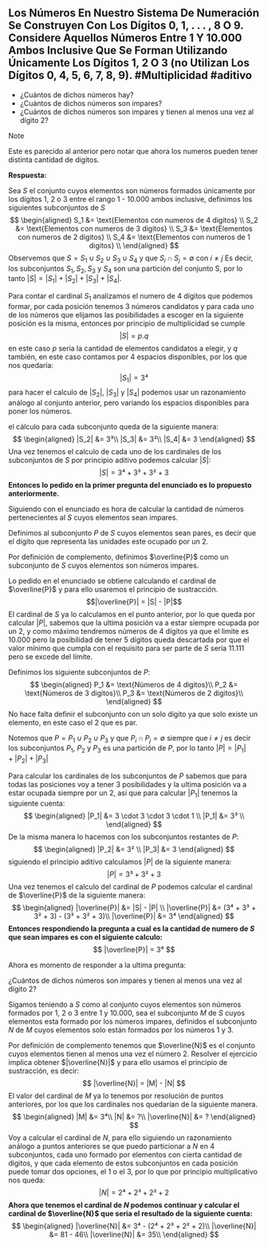 ## Los Números En Nuestro Sistema De Numeración Se Construyen Con Los Dígitos 0, 1, . . . , 8 O 9. Considere Aquellos Números Entre 1 Y 10.000 Ambos Inclusive Que Se Forman Utilizando Únicamente Los Dígitos 1, 2 O 3 (no Utilizan Los Dígitos 0, 4, 5, 6, 7, 8, 9). #Multiplicidad #aditivo

- ¿Cuántos de dichos números hay?
- ¿Cuántos de dichos números son impares?
- ¿Cuántos de dichos números son impares y tienen al menos una vez al dígito 2?

> [!NOTE] 
> Este es parecido al anterior pero notar que ahora los numeros pueden tener
> distinta cantidad de digitos.

**Respuesta:**

Sea $S$ el conjunto cuyos elementos son números formados únicamente por los dígitos 1, 2 o 3 entre el rango 1 - 10.000 ambos inclusive, definimos los siguientes subconjuntos de $S$
$$  
\begin{aligned}
S_1 &= \text{Elementos con numeros de 4 digitos} \\
S_2 &= \text{Elementos con numeros de 3 digitos} \\
S_3 &= \text{Elementos con numeros de 2 digitos} \\
S_4 &= \text{Elementos con numeros de 1 digitos} \\
\end{aligned}
$$
Observemos que $S = S_1 \cup S_2 \cup S_3 \cup S_4$ y que $S_i \cap S_j = \emptyset$ con $i \neq j$  Es decir, los subconjuntos $S_1,S_2,S_3$ y  $S_4$ son una partición del conjunto S, por lo tanto $|S| = |S_1| + |S_2| + |S_3| + |S_4|$.

Para contar el cardinal $S_1$ analizamos el numero de 4 dígitos que podemos formar, por cada posición tenemos 3 números candidatos y para cada uno de los números que elijamos las posibilidades a escoger en la siguiente posición es la misma, entonces por principio de multiplicidad se cumple
$$|S| = p . q$$
en este caso $p$ seria la cantidad de elementos candidatos a elegir, y $q$ también, en este caso contamos por 4 espacios disponibles, por los que nos quedaría:
$$|S_1| = 3⁴$$
para hacer el calculo de $|S_2|$, $|S_3|$ y $|S_4|$ podemos usar un razonamiento análogo al conjunto anterior, pero variando los espacios disponibles para poner los números.

el cálculo para cada subconjunto queda de la siguiente manera:
$$  
\begin{aligned}
|S_2| &= 3³\\
|S_3| &= 3²\\
|S_4| &= 3
\end{aligned}
$$
Una vez tenemos el calculo de cada uno de los cardinales de los subconjuntos de $S$ por principio aditivo podemos calcular $|S|$:
$$
|S| = 3⁴ + 3³ + 3² + 3
$$
**Entonces lo pedido en la primer pregunta del enunciado es lo propuesto anteriormente.**

Siguiendo con el enunciado es hora de calcular la cantidad de números pertenecientes al $S$ cuyos elementos sean impares.

Definimos al subconjunto $P$ de $S$ cuyos elementos sean pares, es decir que el dígito que representa las unidades este ocupado por un 2.

Por definición de complemento, definimos $\overline{P}$ como un subconjunto de $S$ cuyos elementos son números impares.

Lo pedido en el enunciado se obtiene calculando el cardinal de $\overline{P}$ y para ello usaremos el principio de sustracción.
$$|\overline{P}| = |S| - |P|$$
El cardinal de $S$ ya lo calculamos en el punto anterior, por lo que queda por calcular $|P|$, sabemos que la ultima posición va a estar siempre ocupada por un 2, y como máximo tendremos números de 4 dígitos ya que el limite es 10.000 pero la posibilidad de tener 5 dígitos queda descartada por que el valor mínimo que cumpla con el requisito para ser parte de $S$ sería 11.111 pero se excede del límite.

Definimos los siguiente subconjuntos de $P$:
$$  
\begin{aligned}
P_1 &= \text{Números de 4 digitos}\\
P_2 &= \text{Números de 3 digitos}\\
P_3 &= \text{Números de 2 digitos}\\
\end{aligned}
$$
No hace falta definir el subconjunto con un solo dígito ya que solo existe un elemento, en este caso el 2 que es par.

Notemos que $P = P_1 \cup P_2 \cup P_3$ y que $P_i \cap P_j = \emptyset$ siempre que $i \neq j$ es decir los subconjuntos $P_1$, $P_2$ y $P_3$ es una partición de $P$, por lo tanto $|P| = |P_1| + |P_2| + |P_3|$

Para calcular los cardinales de los subconjuntos de $P$ sabemos que para todas las posiciones voy a tener 3 posibilidades y la ultima posición va a estar ocupada siempre por un 2, así que para calcular $|P_1|$ tenemos la siguiente cuenta:
$$
\begin{aligned}
|P_1| &= 3 \cdot 3 \cdot 3 \cdot 1 \\
|P_1| &= 3³ \\
\end{aligned}
$$
De la misma manera lo hacemos con los subconjuntos restantes de $P$:
$$  
\begin{aligned}
|P_2| &= 3² \\
|P_3| &= 3
\end{aligned}
$$ 
siguiendo el principio aditivo calculamos $|P|$ de la siguiente manera:
$$
|P| = 3³ + 3² + 3
$$
Una vez tenemos el calculo del cardinal de $P$ podemos calcular el cardinal de $\overline{P}$ de la siguiente manera:
$$  
\begin{aligned}
|\overline{P}| &= |S| - |P| \\
|\overline{P}| &= (3⁴ + 3³ + 3² + 3)  - (3³ + 3² + 3)\\
|\overline{P}| &= 3⁴
\end{aligned}
$$
**Entonces respondiendo la pregunta a cual es la cantidad de numero de $S$ que sean impares es con el siguiente calculo:**
$$
|\overline{P}| = 3⁴
$$

Ahora es momento de responder a la ultima pregunta:

¿Cuántos de dichos números son impares y tienen al menos una vez al dígito 2?

Sigamos teniendo a $S$ como al conjunto cuyos elementos son números formados por 1, 2 o 3 entre 1 y 10.000, sea el subconjunto $M$ de $S$ cuyos elementos esta formado por los números impares, definidos el subconjunto $N$ de $M$ cuyos elementos solo están formados por los números 1 y 3. 

Por definición de complemento tenemos que $\overline{N}$ es el conjunto cuyos elementos tienen al menos una vez el número 2. Resolver el ejercicio implica obtener  $|\overline{N}|$ y para ello usamos el principio de sustracción, es decir:
$$
|\overline{N}| = |M| - |N|
$$
El valor del cardinal de $M$ ya lo tenemos por resolución de puntos anteriores, por los que los cardinales nos quedarían de la siguiente manera.
$$  
\begin{aligned}
|M| &= 3⁴\\
|N| &= ?\\
|\overline{N}| &= ?
\end{aligned}
$$
Voy a calcular el cardinal de $N$, para ello siguiendo un razonamiento análogo a puntos anteriores se que puedo particionar a $N$ en 4 subconjuntos, cada uno formado por elementos con cierta cantidad de digitos, y que cada elemento de estos subconjuntos en cada posición puede tomar dos opciones, el 1 o el 3, por lo que por principio multiplicativo nos queda:
$$
|N| = 2⁴ + 2³ + 2² + 2
$$
**Ahora que tenemos el cardinal de $N$ podemos continuar y calcular el cardinal de $\overline{N}$ que seria el resultado de la siguiente cuenta:**
$$
\begin{aligned}
|\overline{N}| &= 3⁴ - (2⁴ + 2³ + 2² + 2)\\
|\overline{N}| &= 81 - 46\\
|\overline{N}| &= 35\\
\end{aligned}
$$